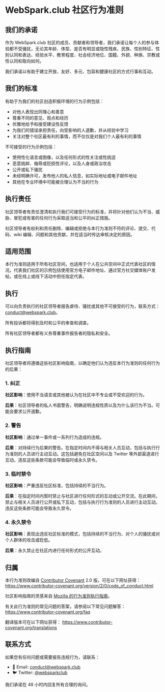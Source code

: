 # WebSpark.club 社区行为准则

## 我们的承诺

作为 WebSpark.club 社区的成员、贡献者和领导者，我们承诺让每个人的参与体验都不受骚扰，无论其年龄、体型、是否有明显或隐性残疾、民族、性别特征、性别认同和表达、经验水平、教育程度、社会经济地位、国籍、外貌、种族、宗教或性认同和取向如何。

我们承诺以有助于建立开放、友好、多元、包容和健康社区的方式行事和互动。

## 我们的标准

有助于为我们的社区创造积极环境的行为示例包括：

* 对他人表现出同理心和善意
* 尊重不同的意见、观点和经历
* 优雅地给予和接受建设性反馈
* 为我们的错误承担责任，向受影响的人道歉，并从经验中学习
* 关注对整个社区最有利的事情，而不仅仅是对我们个人最有利的事情

不可接受的行为示例包括：

* 使用性化语言或图像，以及任何形式的性关注或性挑逗
* 恶意挑衅、侮辱或贬损性评论，以及人身或政治攻击
* 公开或私下骚扰
* 未经明确许可，发布他人的私人信息，如实际地址或电子邮件地址
* 其他在专业环境中可能被合理认为不当的行为

## 执行责任

社区领导者有责任澄清和执行我们可接受行为的标准，并将针对他们认为不当、威胁、冒犯或有害的任何行为采取适当和公平的纠正措施。

社区领导者有权利和责任删除、编辑或拒绝与本行为准则不符的评论、提交、代码、wiki 编辑、问题和其他贡献，并在适当时传达审核决定的原因。

## 适用范围

本行为准则适用于所有社区空间，也适用于个人在公共空间中正式代表社区的情况。代表我们社区的示例包括使用官方电子邮件地址、通过官方社交媒体账户发帖，或在线上或线下活动中担任指定代表。

## 执行

可以向负责执行的社区领导者报告虐待、骚扰或其他不可接受的行为，联系方式：conduct@webspark.club。

所有投诉都将得到及时和公平的审查和调查。

所有社区领导者都有义务尊重事件报告者的隐私和安全。

## 执行指南

社区领导者将遵循这些社区影响指南，以确定他们认为违反本行为准则的任何行为的后果：

### 1. 纠正

**社区影响**：使用不当语言或其他被认为在社区中不专业或不受欢迎的行为。

**后果**：社区领导者的私人书面警告，明确说明违规性质以及为什么该行为不当。可能会要求公开道歉。

### 2. 警告

**社区影响**：通过单一事件或一系列行为造成的违规。

**后果**：对持续行为后果的警告。在指定时间内不得与相关人员互动，包括与执行行为准则的人员进行主动互动。这包括避免在社区空间以及 Twitter 等外部渠道进行互动。违反这些条款可能会导致临时或永久禁令。

### 3. 临时禁令

**社区影响**：严重违反社区标准，包括持续的不当行为。

**后果**：在指定时间内暂时禁止与社区进行任何形式的互动或公开交流。在此期间，禁止与相关人员进行公开或私下互动，包括与执行行为准则的人员进行主动互动。违反这些条款可能会导致永久禁令。

### 4. 永久禁令

**社区影响**：表现出违反社区标准的模式，包括持续的不当行为、对个人的骚扰或对个人群体的攻击或贬低。

**后果**：永久禁止在社区内进行任何形式的公开互动。

## 归属

本行为准则改编自 [Contributor Covenant][homepage] 2.0 版，可在以下网址获得：
https://www.contributor-covenant.org/version/2/0/code_of_conduct.html

社区影响指南的灵感来自 [Mozilla 的行为准则执行指南](https://github.com/mozilla/diversity)。

[homepage]: https://www.contributor-covenant.org

有关此行为准则的常见问题的答案，请参阅以下常见问题解答：
https://www.contributor-covenant.org/faq

翻译版本可在以下网址获得：
https://www.contributor-covenant.org/translations

## 联系方式

如果您有任何问题或需要报告违规行为，请联系：

- 📧 Email: conduct@webspark.club
- 🐦 Twitter: [@websparkclub](https://twitter.com/websparkclub)

我们承诺在 48 小时内回复所有合理的询问。
